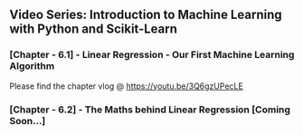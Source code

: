 ## Video Series: Introduction to Machine Learning with Python and Scikit-Learn

### [Chapter - 6.1] - Linear Regression - Our First Machine Learning Algorithm 

Please find the chapter vlog @ https://youtu.be/3Q6gzUPecLE

### [Chapter - 6.2] - The Maths behind Linear Regression [Coming Soon...]

